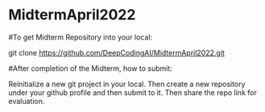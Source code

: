 # MidtermApril2022

#To get Midterm Repository into your local:

git clone https://github.com/DeepCodingAI/MidtermApril2022.git

#After completion of the Midterm, how to submit:

Reinitialize a new git project in your local. Then create a new repository under your github profile and then submit to it. Then share the repo link for evaluation.

